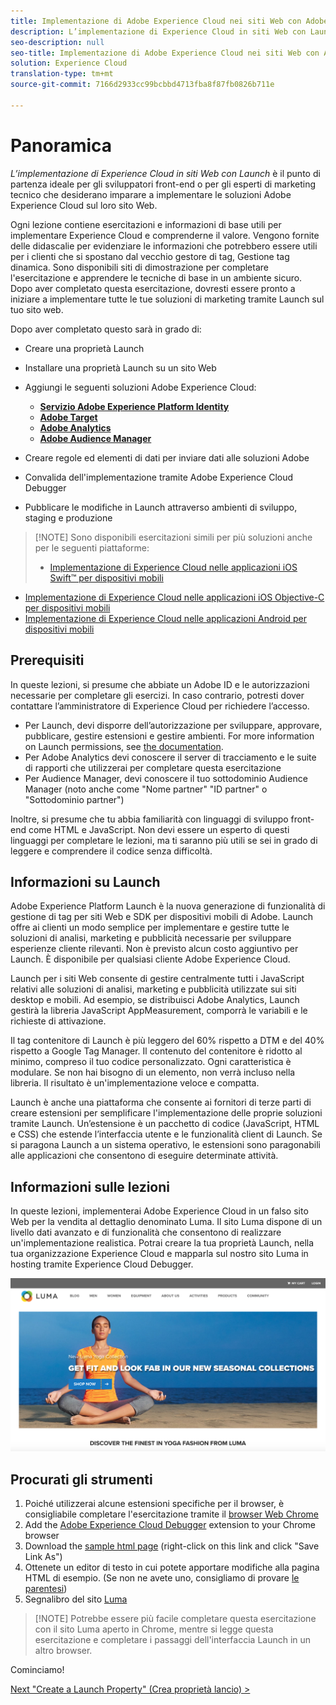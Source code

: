 ```yaml
---
title: Implementazione di Adobe Experience Cloud nei siti Web con Adobe Experience Platform Launch
description: L’implementazione di Experience Cloud in siti Web con Launch è il punto di partenza ideale per gli sviluppatori front-end o per gli esperti di marketing tecnico che desiderano imparare a implementare le soluzioni Adobe Experience Cloud sul loro sito Web.
seo-description: null
seo-title: Implementazione di Adobe Experience Cloud nei siti Web con Adobe Experience Platform Launch
solution: Experience Cloud
translation-type: tm+mt
source-git-commit: 7166d2933cc99bcbbd4713fba8f87fb0826b711e

---
```



# Panoramica

_L’implementazione di Experience Cloud in siti Web con Launch_ è il punto di partenza ideale per gli sviluppatori front-end o per gli esperti di marketing tecnico che desiderano imparare a implementare le soluzioni Adobe Experience Cloud sul loro sito Web.

Ogni lezione contiene esercitazioni e informazioni di base utili per implementare Experience Cloud e comprenderne il valore.  Vengono fornite delle didascalie per evidenziare le informazioni che potrebbero essere utili per i clienti che si spostano dal vecchio gestore di tag, Gestione tag dinamica. Sono disponibili siti di dimostrazione per completare l'esercitazione e apprendere le tecniche di base in un ambiente sicuro. Dopo aver completato questa esercitazione, dovresti essere pronto a iniziare a implementare tutte le tue soluzioni di marketing tramite Launch sul tuo sito web.

Dopo aver completato questo sarà in grado di:

* Creare una proprietà Launch

* Installare una proprietà Launch su un sito Web

* Aggiungi le seguenti soluzioni Adobe Experience Cloud:
   * **[Servizio Adobe Experience Platform Identity](id-service.md)**
   * **[Adobe Target](target.md)**
   * **[Adobe Analytics](analytics.md)**
   * **[Adobe Audience Manager](audience-manager.md)**

* Creare regole ed elementi di dati per inviare dati alle soluzioni Adobe

* Convalida dell'implementazione tramite Adobe Experience Cloud Debugger

* Pubblicare le modifiche in Launch attraverso ambienti di sviluppo, staging e produzione

>[!NOTE] Sono disponibili esercitazioni simili per più soluzioni anche per le seguenti piattaforme:
>
> * [Implementazione di Experience Cloud nelle applicazioni iOS Swift™ per dispositivi mobili](/help/mobile-ios-swift-implementation/index.md)
* [Implementazione di Experience Cloud nelle applicazioni iOS Objective-C per dispositivi mobili](/help/mobile-ios-objective-c-implementation/index.md)
* [Implementazione di Experience Cloud nelle applicazioni Android per dispositivi mobili](/help/mobile-android-implementation/index.md)


## Prerequisiti 

In queste lezioni, si presume che abbiate un Adobe ID e le autorizzazioni necessarie per completare gli esercizi. In caso contrario, potresti dover contattare l’amministratore di Experience Cloud per richiedere l’accesso.

* Per Launch, devi disporre dell’autorizzazione per sviluppare, approvare, pubblicare, gestire estensioni e gestire ambienti. For more information on Launch permissions, see [the documentation](https://docs.adobe.com/content/help/en/launch/using/reference/admin/user-permissions.html).
* Per Adobe Analytics devi conoscere il server di tracciamento e le suite di rapporti che utilizzerai per completare questa esercitazione
* Per Audience Manager, devi conoscere il tuo sottodominio Audience Manager (noto anche come "Nome partner" "ID partner" o "Sottodominio partner")

Inoltre, si presume che tu abbia familiarità con linguaggi di sviluppo front-end come HTML e JavaScript. Non devi essere un esperto di questi linguaggi per completare le lezioni, ma ti saranno più utili se sei in grado di leggere e comprendere il codice senza difficoltà.

## Informazioni su Launch

Adobe Experience Platform Launch è la nuova generazione di funzionalità di gestione di tag per siti Web e SDK per dispositivi mobili di Adobe. Launch offre ai clienti un modo semplice per implementare e gestire tutte le soluzioni di analisi, marketing e pubblicità necessarie per sviluppare esperienze cliente rilevanti. Non è previsto alcun costo aggiuntivo per Launch. È disponibile per qualsiasi cliente Adobe Experience Cloud.

Launch per i siti Web consente di gestire centralmente tutti i JavaScript relativi alle soluzioni di analisi, marketing e pubblicità utilizzate sui siti desktop e mobili. Ad esempio, se distribuisci Adobe Analytics, Launch gestirà la libreria JavaScript AppMeasurement, comporrà le variabili e le richieste di attivazione.

Il tag contenitore di Launch è più leggero del 60% rispetto a DTM e del 40% rispetto a Google Tag Manager. Il contenuto del contenitore è ridotto al minimo, compreso il tuo codice personalizzato. Ogni caratteristica è modulare. Se non hai bisogno di un elemento, non verrà incluso nella libreria. Il risultato è un'implementazione veloce e compatta.

Launch è anche una piattaforma che consente ai fornitori di terze parti di creare estensioni per semplificare l'implementazione delle proprie soluzioni tramite Launch. Un’estensione è un pacchetto di codice (JavaScript, HTML e CSS) che estende l’interfaccia utente e le funzionalità client di Launch. Se si paragona Launch a un sistema operativo, le estensioni sono paragonabili alle applicazioni che consentono di eseguire determinate attività.

## Informazioni sulle lezioni

In queste lezioni, implementerai Adobe Experience Cloud in un falso sito Web per la vendita al dettaglio denominato Luma. Il sito [](https://luma.enablementadobe.com/content/luma/us/en.html) Luma dispone di un livello dati avanzato e di funzionalità che consentono di realizzare un'implementazione realistica. Potrai creare la tua proprietà Launch, nella tua organizzazione Experience Cloud e mapparla sul nostro sito Luma in hosting tramite Experience Cloud Debugger.

[![Sito Web Luma](images/overview-luma.png)](https://luma.enablementadobe.com/content/luma/us/en.html)

## Procurati gli strumenti

1. Poiché utilizzerai alcune estensioni specifiche per il browser, è consigliabile completare l'esercitazione tramite il [browser Web Chrome](https://www.google.com/chrome/)
1. Add the [Adobe Experience Cloud Debugger](https://chrome.google.com/webstore/detail/adobe-experience-cloud-de/ocdmogmohccmeicdhlhhgepeaijenapj) extension to your Chrome browser
1. Download the [sample html page](https://www.enablementadobe.com/multi/web/basic-sample.html) (right-click on this link and click "Save Link As")
1. Ottenete un editor di testo in cui potete apportare modifiche alla pagina HTML di esempio. (Se non ne avete uno, consigliamo di provare [le parentesi](http://brackets.io/))
1. Segnalibro del sito [Luma](https://luma.enablementadobe.com/content/luma/us/en.html)

>[!NOTE] Potrebbe essere più facile completare questa esercitazione con il sito Luma aperto in Chrome, mentre si legge questa esercitazione e completare i passaggi dell'interfaccia Launch in un altro browser.

Cominciamo!

[Next "Create a Launch Property" (Crea proprietà lancio) &gt;](launch.md)
